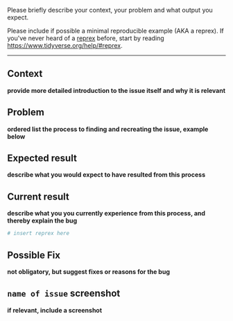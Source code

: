 
Please briefly describe your context, your problem and what output you expect. 

Please include if possible a minimal reproducible example (AKA a reprex). If you've never heard of a [reprex](https://reprex.tidyverse.org/) before, start by reading <https://www.tidyverse.org/help/#reprex>.

---


## Context
__provide more detailed introduction to the issue itself and why it is relevant__

## Problem
__ordered list the process to finding and recreating the issue, example below__

## Expected result
__describe what you would expect to have resulted from this process__

## Current result
__describe what you you currently experience from this process, and thereby explain the bug__


```r
# insert reprex here
```

## Possible Fix
__not obligatory, but suggest fixes or reasons for the bug__

## `name of issue` screenshot
__if relevant, include a screenshot__


